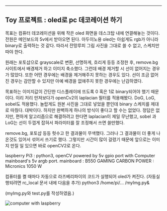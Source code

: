 -----------------------------------------------------------------------------
Toy 프로젝트 : oled로 pc 데코레이션 하기
-----------------------------------------------------------------------------
목표는 컴퓨터 데코레이션을 위해 작은 oled 화면을 데스크탑 내에 연결해놓는 것이다.
전원은 메인보드의 5v에서 받아오면 된다. 아두이노용 oled는 아쉽게도 rgb가 아니라 binary로 출력하는 것 같다. 
따라서 잔망루피 그림 사진을 그대로 쓸 수 없고, 스케치만 따야 한다. 

원래는 포토샵으로 grayscale로 변환, 선명하게, 흐리게 등등 조정한 후,
remove.bg 사이트에서 배경제거 하고 이미지 축소했다.
그런데 배경 제거할 시 선이 없어지는 경우가 많았다.
또한 어떤 경우에는 배경을 제거해주지 못하는 경우도 있다.
선이 조금 없어진 경우는 감안할 수 있지만 아예 배경을 없애주지 못한 경우에는 난감하였다.

목표하는 이미지값이 간단한 디스플레이에 뜨도록 0 혹은 1로 binary되어야 했기 때문이다.
이리 저리 만져보다가 openCv2의 laplacian 필터를 적용해봤다. DoG, LoG, sobel도 적용했다.
놀랍게도 원본 사진을 그대로 넣었을 뿐인데 binary 스케치를 제대로 따줬다.
대박이다.
하지만 완벽하게 하나의 방식이 좋다고 할 수는 없었다.
정답은 없지만, 편하게 알고리즘으로 해결하려고 한다면 laplacian이 제일 무난했고, sobel 과 LoG는 선이 두껍게 잡혀서 파라미터를 잘 조정해서 쓰면 쓸만했다.

remove.bg, 포토샵 등등 헛수고 한 결과물이 무색했다. 그러나 그 결과물이 더 좋게 나온것도 있어서 섞어서 쓰기로 했다.
그렇지만 시간이 많이 걸렸기 때문에 앞으로는 이미지 만질 일 있으면 바로 openCV2로 온다.

laspberry Pi3 : python3, openCV
    powered by 5v gpio port with Computer mainboard's 5v argb port.
mainboard : B550 GAMING CARBON
POWER : Micronics 1050 W

컴퓨터를 켤 때마다 자동으로 라즈베리파이의 코드가 실행되어 oled가 켜진다. 
(자동실행되려면 rc_local 문서 내에 다음을 추가)
python3 /home/pi/... /myImg.py&

(myImg.py와 test.py를 작성하였음.)

![computer with laspberry](https://user-images.githubusercontent.com/51065570/135729015-916bcf98-e5e0-4f17-be44-668b19d7bcd6.jpg)

